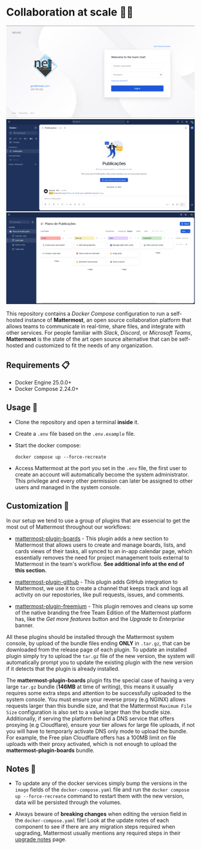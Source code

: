 # Collaboration at scale 👔💼

![screenshot](./.github/screenshots/first.png)
![screenshot](./.github/screenshots/second.png)
![screenshot](./.github/screenshots/third.png)

This repository contains a _Docker Compose_ configuration to run a self-hosted instance of **Mattermost**, an open source collaboration platform that allows teams to communicate in real-time, share files, and integrate with other services. For people familiar with _Slack_, _Discord_, or _Microsoft Teams_, **Mattermost** is the state of the art open source alternative that can be self-hosted and customized to fit the needs of any organization.

## Requirements 📋

- Docker Engine 25.0.0+
- Docker Compose 2.24.0+

## Usage 🚀

- Clone the repository and open a terminal **inside** it.

- Create a `.env` file based on the `.env.example` file.

- Start the docker compose:

  ```shell
  docker compose up --force-recreate
  ```

- Access Mattermost at the port you set in the `.env` file, the first user to create an account will automatically become the system administrator. This privilege and every other permission can later be assigned to other users and managed in the system console.

## Customization 🎨

In our setup we tend to use a group of plugins that are essencial to get the most out of Mattermost throughout our workflows:

- [mattermost-plugin-boards](https://github.com/mattermost/mattermost-plugin-boards) - This plugin adds a new section to Mattermost that allows users to create and manage boards, lists, and cards views of their tasks, all synced to an in-app calendar page, which essentially removes the need for project management tools external to Mattermost in the team's workflow. **See additional info at the end of this section.**

- [mattermost-plugin-github](https://github.com/mattermost/mattermost-plugin-github) - This plugin adds GitHub integration to Mattermost, we use it to create a channel that keeps track and logs all activity on our repostories, like pull requests, issues, and comments.

- [mattermost-plugin-freemium](https://github.com/dy0gu/mattermost-plugin-freemium) - This plugin removes and cleans up some of the native branding the free Team Edition of the Mattermost platform has, like the _Get more features_ button and the _Upgrade to Enterprise_ banner.

All these plugins should be installed through the Mattermost system console, by upload of the bundle files ending **ONLY** in `.tar.gz`, that can be downloaded from the release page of each plugin. To update an installed plugin simply try to upload the `tar.gz` file of the new version, the system will automatically prompt you to update the existing plugin with the new version if it detects that the plugin is already installed.

The **mattermost-plugin-boards** plugin fits the special case of having a very large `tar.gz` bundle (**146MB** at time of writing), this means it usually requires some extra steps and attention to be successfully uploaded to the system console. You must ensure your reverse proxy (e.g NGINX) allows requests larger than this bundle size, and that the Mattermost `Maximum File Size` configuration is also set to a value larger than the bundle size. Additionally, if serving the platform behind a DNS service that offers proxying (e.g Cloudflare), ensure your tier allows for large file uploads, if not you will have to temporarly activate DNS only mode to upload the bundle. For example, the Free plan Cloudflare offers has a 100MB limit on file uploads with their proxy activated, which is not enough to upload the **mattermost-plugin-boards** bundle.

## Notes 📝

- To update any of the docker services simply bump the versions in the `image` fields of the `docker-compose.yaml` file and run the `docker compose up --force-recreate` command to restart them with the new version, data will be persisted through the volumes.

- Always beware of **breaking changes** when editing the version field in the `docker-compose.yaml` file! Look at the update notes of each component to see if there are any migration steps required when upgrading, Mattermost usually mentions any required steps in their [upgrade notes](https://docs.mattermost.com/upgrade/important-upgrade-notes.html) page.
